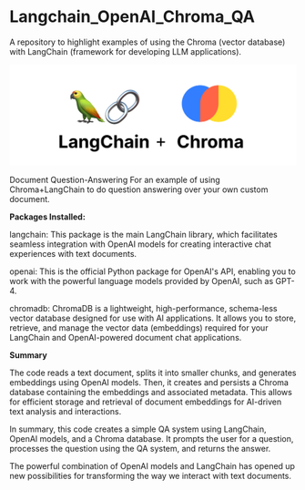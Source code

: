 # Langchain_OpenAI_Chroma_QA
A repository to highlight examples of using the Chroma (vector database) with LangChain (framework for developing LLM applications).

![Alt text](langchain-chroma-light.png)

Document Question-Answering
For an example of using Chroma+LangChain to do question answering over your own custom document.

**Packages Installed:**

langchain: This package is the main LangChain library, which facilitates seamless integration with OpenAI models for creating interactive chat experiences with text documents.

openai: This is the official Python package for OpenAI's API, enabling you to work with the powerful language models provided by OpenAI, such as GPT-4.

chromadb: ChromaDB is a lightweight, high-performance, schema-less vector database designed for use with AI applications. It allows you to store, retrieve, and manage the vector data (embeddings) required for your LangChain and OpenAI-powered document chat applications.

**Summary**

The code reads a text document, splits it into smaller chunks, and generates embeddings using OpenAI models. Then, it creates and persists a Chroma database containing the embeddings and associated metadata. This allows for efficient storage and retrieval of document embeddings for AI-driven text analysis and interactions.

In summary, this code creates a simple QA system using LangChain, OpenAI models, and a Chroma database. It prompts the user for a question, processes the question using the QA system, and returns the answer.

The powerful combination of OpenAI models and LangChain has opened up new possibilities for transforming the way we interact with text documents. 


